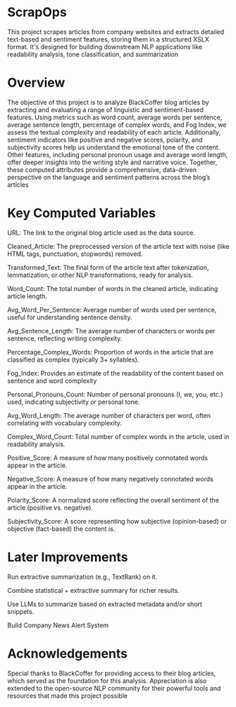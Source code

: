 # ScrapOps
This project scrapes articles from company websites and extracts detailed text-based and sentiment features, storing them in a structured XSLX format. It's designed for building downstream NLP applications like readability analysis, tone classification, and summarization
# Overview
The objective of this project is to analyze BlackCoffer blog articles by extracting and evaluating a range of linguistic and sentiment-based features. Using metrics such as word count, average words per sentence, average sentence length, percentage of complex words, and Fog Index, we assess the textual complexity and readability of each article. Additionally, sentiment indicators like positive and negative scores, polarity, and subjectivity scores help us understand the emotional tone of the content. Other features, including personal pronoun usage and average word length, offer deeper insights into the writing style and narrative voice. Together, these computed attributes provide a comprehensive, data-driven perspective on the language and sentiment patterns across the blog’s articles
# Key Computed Variables
URL: The link to the original blog article used as the data source.

Cleaned_Article: The preprocessed version of the article text with noise (like HTML tags, punctuation, stopwords) removed.

Transformed_Text: The final form of the article text after tokenization, lemmatization, or other NLP transformations, ready for analysis.

Word_Count: The total number of words in the cleaned article, indicating article length.

Avg_Word_Per_Sentence: Average number of words used per sentence, useful for understanding sentence density.

Avg_Sentence_Length: The average number of characters or words per sentence, reflecting writing complexity.

Percentage_Complex_Words: Proportion of words in the article that are classified as complex (typically 3+ syllables).

Fog_Index: Provides an estimate of the readability of the content based on sentence and word complexity

Personal_Pronouns_Count: Number of personal pronouns (I, we, you, etc.) used, indicating subjectivity or personal tone.

Avg_Word_Length: The average number of characters per word, often correlating with vocabulary complexity.

Complex_Word_Count: Total number of complex words in the article, used in readability analysis.

Positive_Score: A measure of how many positively connotated words appear in the article.

Negative_Score: A measure of how many negatively connotated words appear in the article.

Polarity_Score: A normalized score reflecting the overall sentiment of the article (positive vs. negative).

Subjectivity_Score: A score representing how subjective (opinion-based) or objective (fact-based) the content is.
# Later Improvements
Run extractive summarization (e.g., TextRank) on it.

Combine statistical + extractive summary for richer results.

Use LLMs to summarize based on extracted metadata and/or short snippets.

Build Company News Alert System 

# Acknowledgements
Special thanks to BlackCoffer for providing access to their blog articles, which served as the foundation for this analysis. Appreciation is also extended to the open-source NLP community for their powerful tools and resources that made this project possible


